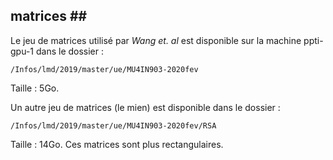## matrices ##

Le jeu de matrices utilisé par *Wang et. al* est disponible sur la machine ppti-gpu-1 dans le dossier :

	/Infos/lmd/2019/master/ue/MU4IN903-2020fev

Taille : 5Go.

Un autre jeu de matrices (le mien) est disponible dans le dossier :

	/Infos/lmd/2019/master/ue/MU4IN903-2020fev/RSA

Taille : 14Go. Ces matrices sont plus rectangulaires.